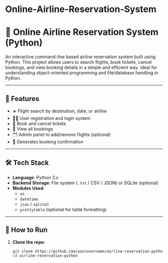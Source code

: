 # Online-Airline-Reservation-System
# 🛫 Online Airline Reservation System (Python)

An interactive command-line based airline reservation system built using Python. This project allows users to search flights, book tickets, cancel bookings, and view booking details in a simple and efficient way. Ideal for understanding object-oriented programming and file/database handling in Python.

---

## 📌 Features

- ✈️ Flight search by destination, date, or airline
- 🧍‍♂️ User registration and login system
- 🛒 Book and cancel tickets
- 📄 View all bookings
- 🗂 Admin panel to add/remove flights (optional)
- 🧾 Generates booking confirmation

---

## 🛠️ Tech Stack

- **Language**: Python 3.x  
- **Backend Storage**: File system (`.txt` / CSV / JSON) or SQLite (optional)
- **Modules Used**:  
  - `os`
  - `datetime`
  - `json` / `sqlite3`
  - `prettytable` (optional for table formatting)

---

## 🚀 How to Run

1. **Clone the repo**:
   ```bash
   git clone https://github.com/yourusername/airline-reservation-python.git
   cd airline-reservation-python
